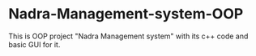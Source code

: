 # Nadra-Management-system-OOP
This is OOP project "Nadra Management system" with its c++ code and basic GUI for it. 
